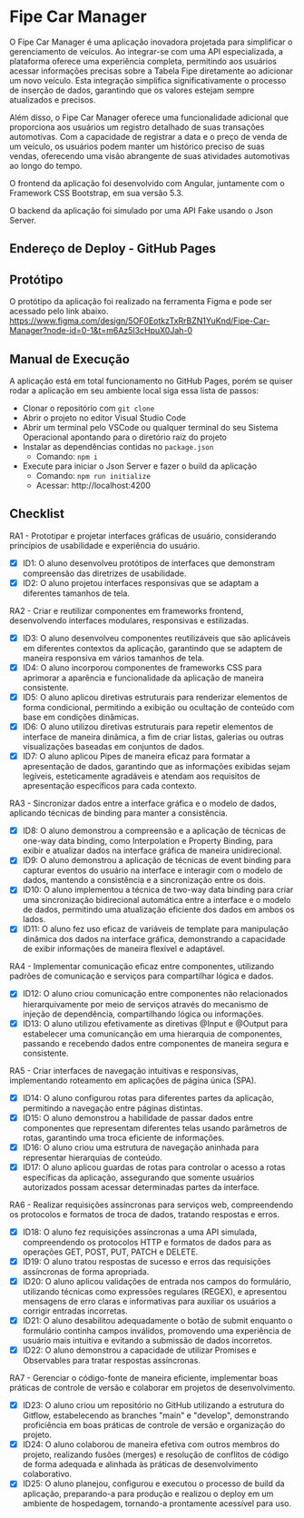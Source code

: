 # Fipe Car Manager
O Fipe Car Manager é uma aplicação inovadora projetada para simplificar o gerenciamento de veículos. Ao integrar-se com uma API especializada, a plataforma oferece uma experiência completa, permitindo aos usuários acessar informações precisas sobre a Tabela Fipe diretamente ao adicionar um novo veículo. Esta integração simplifica significativamente o processo de inserção de dados, garantindo que os valores estejam sempre atualizados e precisos.

Além disso, o Fipe Car Manager oferece uma funcionalidade adicional que proporciona aos usuários um registro detalhado de suas transações automotivas. Com a capacidade de registrar a data e o preço de venda de um veículo, os usuários podem manter um histórico preciso de suas vendas, oferecendo uma visão abrangente de suas atividades automotivas ao longo do tempo.

O frontend da aplicação foi desenvolvido com Angular, juntamente com o Framework CSS Bootstrap, em sua versão 5.3.

O backend da aplicação foi simulado por uma API Fake usando o Json Server.

## Endereço de Deploy - GitHub Pages

## Protótipo
O protótipo da aplicação foi realizado na ferramenta Figma e pode ser acessado pelo link abaixo.
https://www.figma.com/design/5OF0EotkzTxRrBZN1YuKnd/Fipe-Car-Manager?node-id=0-1&t=m6Az5I3cHpuX0Jah-0

## Manual de Execução
A aplicação está em total funcionamento no GitHub Pages, porém se quiser rodar a aplicação em seu ambiente local siga essa lista de passos:

- Clonar o repositório com `git clone`
- Abrir o projeto no editor Visual Studio Code
- Abrir um terminal pelo VSCode ou qualquer terminal do seu Sistema Operacional apontando para o diretório raiz do projeto
- Instalar as dependências contidas no `package.json`
  - Comando: `npm i`
- Execute para iniciar o Json Server e fazer o build da aplicação
  - Comando: `npm run initialize`
  - Acessar: http://localhost:4200

## Checklist

RA1 - Prototipar e projetar interfaces gráficas de usuário, considerando princípios de usabilidade e experiência do usuário.
  - [X] ID1: O aluno desenvolveu protótipos de interfaces que demonstram compreensão das diretrizes de usabilidade.
  - [X] ID2: O aluno projetou interfaces responsivas que se adaptam a diferentes tamanhos de tela.

RA2 - Criar e reutilizar componentes em frameworks frontend, desenvolvendo interfaces modulares, responsivas e estilizadas.
  - [X] ID3: O aluno desenvolveu componentes reutilizáveis que são aplicáveis em diferentes contextos da aplicação, garantindo que se adaptem de maneira responsiva em vários tamanhos de tela.
  - [X] ID4: O aluno incorporou componentes de frameworks CSS para aprimorar a aparência e funcionalidade da aplicação de maneira consistente.
  - [X] ID5: O aluno aplicou diretivas estruturais para renderizar elementos de forma condicional, permitindo a exibição ou ocultação de conteúdo com base em condições dinâmicas.
  - [X] ID6: O aluno utilizou diretivas estruturais para repetir elementos de interface de maneira dinâmica, a fim de criar listas, galerias ou outras visualizações baseadas em conjuntos de dados.
  - [X] ID7: O aluno aplicou Pipes de maneira eficaz para formatar a apresentação de dados, garantindo que as informações exibidas sejam legíveis, esteticamente agradáveis e atendam aos requisitos de apresentação específicos para cada contexto.

RA3 - Sincronizar dados entre a interface gráfica e o modelo de dados, aplicando técnicas de binding para manter a consistência.
  - [X] ID8: O aluno demonstrou a compreensão e a aplicação de técnicas de one-way data binding, como Interpolation e Property Binding, para exibir e atualizar dados na interface gráfica de maneira unidirecional.
  - [X] ID9: O aluno demonstrou a aplicação de técnicas de event binding para capturar eventos do usuário na interface e interagir com o modelo de dados, mantendo a consistência e a sincronização entre os dois.
  - [X] ID10: O aluno implementou a técnica de two-way data binding para criar uma sincronização bidirecional automática entre a interface e o modelo de dados, permitindo uma atualização eficiente dos dados em ambos os lados.
  - [X] ID11: O aluno fez uso eficaz de variáveis de template para manipulação dinâmica dos dados na interface gráfica, demonstrando a capacidade de exibir informações de maneira flexível e adaptável.

RA4 - Implementar comunicação eficaz entre componentes, utilizando padrões de comunicação e serviços para compartilhar lógica e dados.
  - [X] ID12: O aluno criou comunicação entre componentes não relacionados hierarquivamente por meio de serviços através do mecanismo de injeção de dependência, compartilhando lógica ou informações.
  - [X] ID13: O aluno utilizou efetivamente as diretivas @Input e @Output para estabelecer uma comunicanção em uma hierarquia de componentes, passando e recebendo dados entre componentes de maneira segura e consistente.

RA5 - Criar interfaces de navegação intuitivas e responsivas, implementando roteamento em aplicações de página única (SPA).
  - [X] ID14: O aluno configurou rotas para diferentes partes da aplicação, permitindo a navegação entre páginas distintas.
  - [X] ID15: O aluno demonstrou a habilidade de passar dados entre componentes que representam diferentes telas usando parâmetros de rotas, garantindo uma troca eficiente de informações.
  - [X] ID16: O aluno criou uma estrutura de navegação aninhada para representar hierarquias de conteúdo.
  - [X] ID17: O aluno aplicou guardas de rotas para controlar o acesso a rotas específicas da aplicação, assegurando que somente usuários autorizados possam acessar determinadas partes da interface.

RA6 - Realizar requisições assíncronas para serviços web, compreendendo os protocolos e formatos de troca de dados, tratando respostas e erros.
  - [X] ID18: O aluno fez requisições assíncronas a uma API simulada, compreendendo os protocolos HTTP e formatos de dados para as operações GET, POST, PUT, PATCH e DELETE.
  - [X] ID19: O aluno tratou respostas de sucesso e erros das requisições assíncronas de forma apropriada.
  - [X] ID20: O aluno aplicou validações de entrada nos campos do formulário, utilizando técnicas como expressões regulares (REGEX), e apresentou mensagens de erro claras e informativas para auxiliar os usuários a corrigir entradas incorretas.
  - [X] ID21: O aluno desabilitou adequadamente o botão de submit enquanto o formulário continha campos inválidos, promovendo uma experiência de usuário mais intuitiva e evitando a submissão de dados incorretos.
  - [X] ID22: O aluno demonstrou a capacidade de utilizar Promises e Observables para tratar respostas assíncronas.

RA7 - Gerenciar o código-fonte de maneira eficiente, implementar boas práticas de controle de versão e colaborar em projetos de desenvolvimento.
  - [X] ID23: O aluno criou um repositório no GitHub utilizando a estrutura do Gitflow, estabelecendo as branches "main" e "develop", demonstrando proficiência em boas práticas de controle de versão e organização do projeto.
  - [X] ID24: O aluno colaborou de maneira efetiva com outros membros do projeto, realizando fusões (merges) e resolução de conflitos de código de forma adequada e alinhada às práticas de desenvolvimento colaborativo.
  - [X] ID25: O aluno planejou, configurou e executou o processo de build da aplicação, preparando-a para produção e realizou o deploy em um ambiente de hospedagem, tornando-a prontamente acessível para uso.
